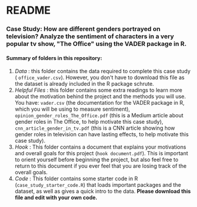 # README

### Case Study: How are different genders portrayed on television?  Analyze the sentiment of characters in a very popular tv show, "The Office" using the VADER package in R.

#### Summary of folders in this repository:

1. *Data* : this folder contains the data required to complete this case study ( `office_vader.csv`).  However, you don't have to download this file as the dataset is already included in the R package schrute.
2. *Helpful Files* : this folder contains some extra readings to learn more about the motivation behind the project and the methods you will use. You have: `vader.csv` (the documentation for the VADER package in R, which you will be using to measure sentiment), `opinion_gender_roles_The_Office.pdf` (this is a Medium article about gender roles in The Office, to help motivate this case study), `cnn_article_gender_in_tv.pdf` (this is a CNN article showing how gender roles in television can have lasting effects, to help motivate this case study).
3. *Hook* : This folder contains a document that explains your motivations and overall goals for this project (`hook document.pdf`). This is important to orient yourself before beginning the project, but also feel free to return to this document if you ever feel that you are losing track of the overall goals.
4. *Code* : This folder contains some starter code in R (`case_study_starter_code.R`) that loads important packages and the dataset, as well as gives a quick intro to the data.  **Please download this file and edit with your own code.**


